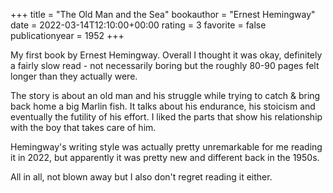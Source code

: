 +++
title = "The Old Man and the Sea"
bookauthor = "Ernest Hemingway"
date = 2022-03-14T12:10:00+00:00
rating = 3
favorite = false
publicationyear = 1952
+++

My first book by Ernest Hemingway. Overall I thought it was okay, definitely a fairly slow read -  not necessarily boring but the roughly 80-90 pages felt longer than they actually were.

The story is about an old man and his struggle while trying to catch & bring back home a big Marlin fish. It talks about his endurance, his stoicism and eventually the futility of his effort. I liked the parts that show his relationship with the boy that takes care of him.

Hemingway's writing style was actually pretty unremarkable for me reading it in 2022, but apparently it was pretty new and different back in the 1950s.

All in all, not blown away but I also don't regret reading it either.